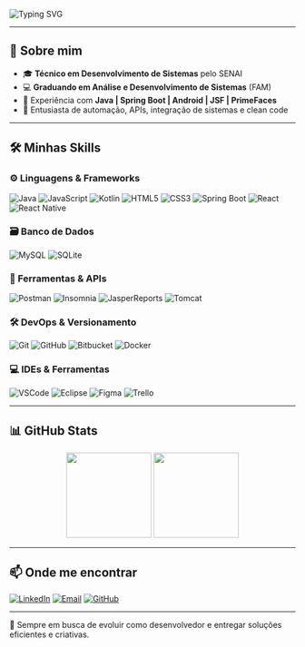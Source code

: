![Typing SVG](https://readme-typing-svg.herokuapp.com?color=00FFFF&size=22&center=true&vCenter=true&width=500&lines=Olá+eu+sou+o+Luan+de+Aguiar;Desenvolvedor+Back-end+Java;Apaixonado+por+tecnologia+e+inovação;Construindo+APIs+robustas+e+inteligentes)

---
## 🚀 Sobre mim

- 🎓 **Técnico em Desenvolvimento de Sistemas** pelo SENAI
- 💻 **Graduando em Análise e Desenvolvimento de Sistemas** (FAM)
- 🔧 Experiência com **Java | Spring Boot | Android | JSF | PrimeFaces**
- 🧠 Entusiasta de automação, APIs, integração de sistemas e clean code

---

## 🛠️ Minhas Skills

### ⚙️ Linguagens & Frameworks
![Java](https://img.shields.io/badge/-Java-000?style=flat&logo=java)
![JavaScript](https://img.shields.io/badge/-JavaScript-000?style=flat&logo=javascript)
![Kotlin](https://img.shields.io/badge/-Kotlin-000?style=flat&logo=kotlin)
![HTML5](https://img.shields.io/badge/-HTML5-000?style=flat&logo=html5)
![CSS3](https://img.shields.io/badge/-CSS3-000?style=flat&logo=css3)
![Spring Boot](https://img.shields.io/badge/-Spring_Boot-000?style=flat&logo=springboot)
![React](https://img.shields.io/badge/-React-000?style=flat&logo=react)
![React Native](https://img.shields.io/badge/-React_Native-000?style=flat&logo=react)

### 🗃️ Banco de Dados
![MySQL](https://img.shields.io/badge/-MySQL-000?style=flat&logo=mysql)
![SQLite](https://img.shields.io/badge/-SQLite-000?style=flat&logo=sqlite)

### 🔌 Ferramentas & APIs
![Postman](https://img.shields.io/badge/-Postman-000?style=flat&logo=postman)
![Insomnia](https://img.shields.io/badge/-Insomnia-000?style=flat&logo=insomnia)
![JasperReports](https://img.shields.io/badge/-JasperReports-000?style=flat&logoColor=blue)
![Tomcat](https://img.shields.io/badge/-Apache_Tomcat-000?style=flat&logo=apachetomcat)

### 🛠️ DevOps & Versionamento
![Git](https://img.shields.io/badge/-Git-000?style=flat&logo=git)
![GitHub](https://img.shields.io/badge/-GitHub-000?style=flat&logo=github)
![Bitbucket](https://img.shields.io/badge/-Bitbucket-000?style=flat&logo=bitbucket)
![Docker](https://img.shields.io/badge/-Docker-000?style=flat&logo=docker)

### 💻 IDEs & Ferramentas
![VSCode](https://img.shields.io/badge/-VSCode-000?style=flat&logo=visualstudiocode)
![Eclipse](https://img.shields.io/badge/-Eclipse-000?style=flat&logo=eclipseide)
![Figma](https://img.shields.io/badge/-Figma-000?style=flat&logo=figma)
![Trello](https://img.shields.io/badge/-Trello-000?style=flat&logo=trello)

---

## 📊 GitHub Stats

<div align="center">
  <img height="150em" src="https://github-readme-stats.vercel.app/api?username=LuandxAguiar&show_icons=true&theme=dark&count_private=true"/>
  <img height="150em" src="https://github-readme-stats.vercel.app/api/top-langs/?username=LuandxAguiar&layout=compact&theme=dark"/>
</div>

---

## 📫 Onde me encontrar

[![LinkedIn](https://img.shields.io/badge/-LinkedIn-0077B5?style=flat&logo=linkedin&logoColor=white)](https://www.linkedin.com/in/luan-de-aguiar-190b53168/)
[![Email](https://img.shields.io/badge/-Gmail-EA4335?style=flat&logo=gmail&logoColor=white)](mailto:luandeaguiar2013@gmail.com)
[![GitHub](https://img.shields.io/github/followers/LuandxAguiar?label=follow&style=social)](https://github.com/LuandxAguiar)

---

🎯 Sempre em busca de evoluir como desenvolvedor e entregar soluções eficientes e criativas.  
